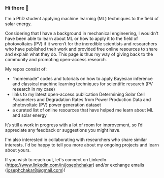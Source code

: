 ### Hi there 👋

I'm a PhD student applying machine learning (ML) techniques to the field of solar energy.

Considering that I have a background in mechanical engineering, I wouldn't have been able to learn about ML or how to apply it to the field of photovoltaics (PV) if it weren’t for the incredible scientists and researchers who have published their work and provided free online resources to share and explain what they do. This page is thus my way of giving back to the community and promoting open-access research.

My repos consist of:
- “homemade” codes and tutorials on how to apply Bayesian inference and classical machine learning techniques for scientific research (PV research in my case) 
- links to my latest open-access publication Determining Solar Cell Parameters and Degradation Rates from Power Production Data and photovoltaic (PV) power generation dataset
- a curated list of online resources that have helped me learn about ML and solar energy 

It’s still a work in progress with a lot of room for improvement, so I’d appreciate any feedback or suggestions you might have. 

I'm also interested in collaborating with researchers who share similar interests. I'd be happy to tell you more about my ongoing projects and learn about yours.   

If you wish to reach out, let's connect on LinkedIn (https://www.linkedin.com/in/josephchakar) and/or exchange emails (josephchakar8@gmail.com)!
